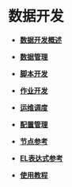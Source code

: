 # 数据开发<a name="dgc_01_0400"></a>

-   **[数据开发概述](数据开发概述.md)**  

-   **[数据管理](数据管理.md)**  

-   **[脚本开发](脚本开发.md)**  

-   **[作业开发](作业开发.md)**  

-   **[运维调度](运维调度.md)**  

-   **[配置管理](配置管理.md)**  

-   **[节点参考](节点参考.md)**  

-   **[EL表达式参考](EL表达式参考.md)**  

-   **[使用教程](使用教程-6.md)**  


